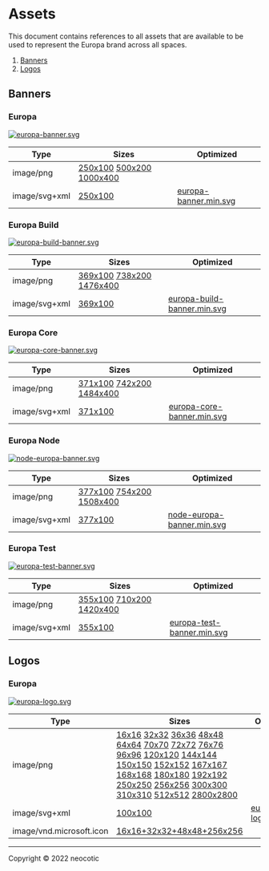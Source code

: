 # Assets

This document contains references to all assets that are available to be used to represent the Europa brand across all spaces.

1. [Banners](https://github.com/neocotic/europa-branding/tree/master/docs/assets.md#banners)
2. [Logos](https://github.com/neocotic/europa-branding/tree/master/docs/assets.md#logos)

## Banners

### Europa

[![europa-banner.svg]()](https://github.com/neocotic/europa-branding/tree/master/assets/banner/europa)

| Type | Sizes | Optimized |
| ---- | ----- | --------- |
| image/png | [250x100]() [500x200]() [1000x400]() |  |
| image/svg+xml | [250x100]() | [europa-banner.min.svg]() |

### Europa Build

[![europa-build-banner.svg]()](https://github.com/neocotic/europa-branding/tree/master/assets/banner/europa-build)

| Type | Sizes | Optimized |
| ---- | ----- | --------- |
| image/png | [369x100]() [738x200]() [1476x400]() |  |
| image/svg+xml | [369x100]() | [europa-build-banner.min.svg]() |

### Europa Core

[![europa-core-banner.svg]()](https://github.com/neocotic/europa-branding/tree/master/assets/banner/europa-core)

| Type | Sizes | Optimized |
| ---- | ----- | --------- |
| image/png | [371x100]() [742x200]() [1484x400]() |  |
| image/svg+xml | [371x100]() | [europa-core-banner.min.svg]() |

### Europa Node

[![node-europa-banner.svg]()](https://github.com/neocotic/europa-branding/tree/master/assets/banner/node-europa)

| Type | Sizes | Optimized |
| ---- | ----- | --------- |
| image/png | [377x100]() [754x200]() [1508x400]() |  |
| image/svg+xml | [377x100]() | [node-europa-banner.min.svg]() |

### Europa Test

[![europa-test-banner.svg]()](https://github.com/neocotic/europa-branding/tree/master/assets/banner/europa-test)

| Type | Sizes | Optimized |
| ---- | ----- | --------- |
| image/png | [355x100]() [710x200]() [1420x400]() |  |
| image/svg+xml | [355x100]() | [europa-test-banner.min.svg]() |

## Logos

### Europa

[![europa-logo.svg]()](https://github.com/neocotic/europa-branding/tree/master/assets/logo/europa)

| Type | Sizes | Optimized |
| ---- | ----- | --------- |
| image/png | [16x16]() [32x32]() [36x36]() [48x48]() [64x64]() [70x70]() [72x72]() [76x76]() [96x96]() [120x120]() [144x144]() [150x150]() [152x152]() [167x167]() [168x168]() [180x180]() [192x192]() [250x250]() [256x256]() [300x300]() [310x310]() [512x512]() [2800x2800]() |  |
| image/svg+xml | [100x100]() | [europa-logo.min.svg]() |
| image/vnd.microsoft.icon | [16x16+32x32+48x48+256x256]() |  |

---

Copyright © 2022 neocotic
